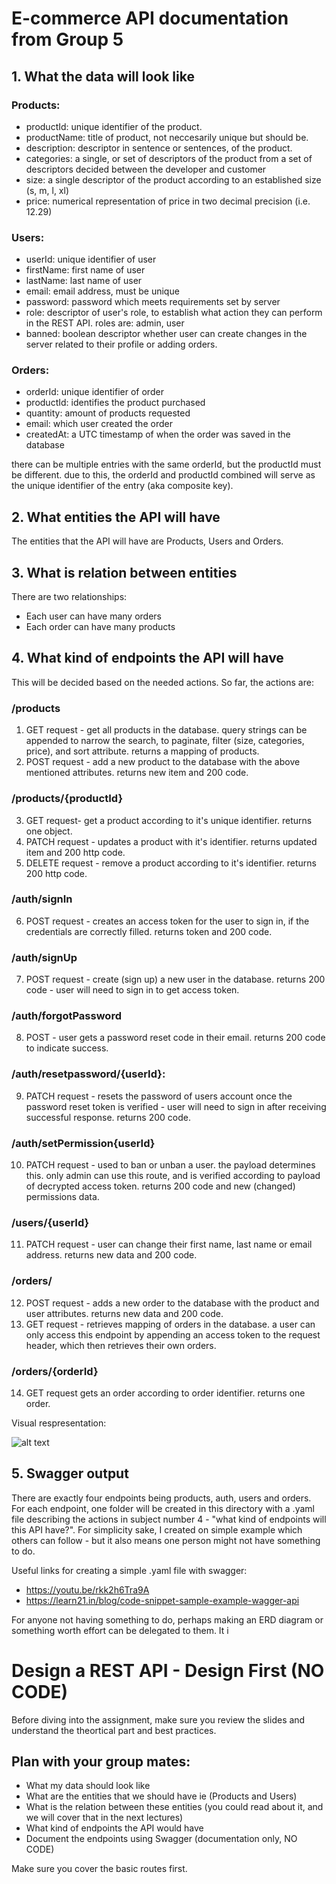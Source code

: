 # E-commerce API documentation from Group 5

## 1. What the data will look like

### Products:

- productId: unique identifier of the product.
- productName: title of product, not neccesarily unique but should be.
- description: descriptor in sentence or sentences, of the product.
- categories: a single, or set of descriptors of the product from a set of descriptors decided between the developer and customer 
- size: a single descriptor of the product according to an established size (s, m, l, xl)
- price: numerical representation of price in two decimal precision (i.e. 12.29)

### Users:

- userId: unique identifier of user
- firstName: first name of user
- lastName: last name of user
- email: email address, must be unique
- password: password which meets requirements set by server
- role: descriptor of user's role, to establish what action they can perform in the REST API. roles are: admin, user
- banned: boolean descriptor whether user can create changes in the server related to their profile or adding orders.

### Orders:

- orderId: unique identifier of order
- productId: identifies the product purchased
- quantity: amount of products requested
- email: which user created the order
- createdAt: a UTC timestamp of when the order was saved in the database

there can be multiple entries with the same orderId, but the productId must be different. due to this, the orderId and productId combined will serve as the unique identifier of the entry (aka composite key).

## 2. What entities the API will have

The entities that the API will have are Products, Users and Orders.

## 3. What is relation between entities

There are two relationships:
- Each user can have many orders
- Each order can have many products

## 4. What kind of endpoints the API will have

This will be decided based on the needed actions. So far, the actions are:

### /products

1. GET request - get all products in the database. query strings can be appended to narrow the search, to paginate, filter (size, categories, price), and sort attribute. returns a mapping of products.
2. POST request - add a new product to the database with the above mentioned attributes. returns new item and 200 code.
   
### /products/{productId}

3. GET request- get a product according to it's unique identifier. returns one object.
4. PATCH request - updates a product with it's identifier. returns updated item and 200 http code.
5. DELETE request - remove a product according to it's identifier. returns 200 http code.

### /auth/signIn

6. POST request - creates an access token for the user to sign in, if the credentials are correctly filled. returns token and 200 code.

### /auth/signUp

7. POST request - create (sign up) a new user in the database. returns 200 code - user will need to sign in to get access token.

### /auth/forgotPassword

8. POST - user gets a password reset code in their email. returns 200 code to indicate success.

### /auth/resetpassword/{userId}:

9. PATCH request - resets the password of users account once the password reset token is verified - user will need to sign in after receiving successful response. returns 200 code.

### /auth/setPermission{userId}
10. PATCH request - used to ban or unban a user. the payload determines this. only admin can use this route, and is verified according to payload of decrypted access token. returns 200 code and new (changed) permissions data. 

### /users/{userId}

11. PATCH request - user can change their first name, last name or email address. returns new data and 200 code.

### /orders/

12. POST request - adds a new order to the database with the product and user attributes. returns new data and 200 code.
13. GET request - retrieves mapping of orders in the database. a user can only access this endpoint by appending an access token to the request header, which then retrieves their own orders.

### /orders/{orderId}

14. GET request gets an order according to order identifier. returns one order.

Visual respresentation:

![alt text](https://i.ibb.co/hWFbjVQ/schema-720.jpg)

## 5. Swagger output

There are exactly four endpoints being products, auth, users and orders. For each endpoint, one folder will be created in this directory with a .yaml file describing the actions in subject number 4 - "what kind of endpoints will this API have?". For simplicity sake, I created on simple example which others can follow - but it also means one person might not have something to do.

Useful links for creating a simple .yaml file with swagger: 
- https://youtu.be/rkk2h6Tra9A
- https://learn21.in/blog/code-snippet-sample-example-wagger-api

For anyone not having something to do, perhaps making an ERD diagram or something worth effort can be delegated to them. It i

# Design a REST API - Design First (NO CODE)

Before diving into the assignment, make sure you review the slides and understand the theortical part and best practices.

## Plan with your group mates:

- What my data should look like
- What are the entities that we should have ie (Products and Users)
- What is the relation between these entities (you could read about it, and we will cover that in the next lectures)
- What kind of endpoints the API would have
- Document the endpoints using Swagger (documentation only, NO CODE)

Make sure you cover the basic routes first.
